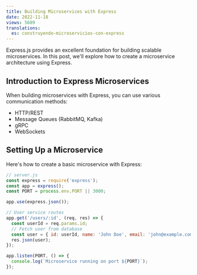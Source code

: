 ```yaml
---
title: Building Microservices with Express
date: 2022-11-18
views: 5689
translations:
  es: construyendo-microservicios-con-express
---
```


Express.js provides an excellent foundation for building scalable microservices. In this post, we'll explore how to create a microservice architecture using Express.

## Introduction to Express Microservices

When building microservices with Express, you can use various communication methods:

- HTTP/REST
- Message Queues (RabbitMQ, Kafka)
- gRPC
- WebSockets

## Setting Up a Microservice

Here's how to create a basic microservice with Express:

```javascript
// server.js
const express = require('express');
const app = express();
const PORT = process.env.PORT || 3000;

app.use(express.json());

// User service routes
app.get('/users/:id', (req, res) => {
  const userId = req.params.id;
  // Fetch user from database
  const user = { id: userId, name: 'John Doe', email: 'john@example.com' };
  res.json(user);
});

app.listen(PORT, () => {
  console.log(`Microservice running on port ${PORT}`);
});
